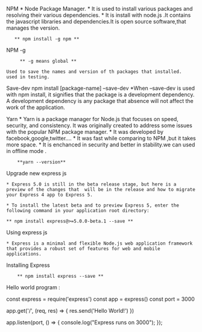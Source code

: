  NPM 
    * Node Package Manager.
    * It is used to install various packages and resolving their various dependencies.
    * It is install with node.js .It contains the javascript libraries and dependencies.It is open source software,that manages the version.

       ** npm install -g npm **

 NPM -g 

         ** -g means global **
   
    Used to save the names and version of th packages that installed.
    used in testing.

Save-dev
    npm install [package-name] –save-dev
     *When –save-dev is used with npm install, it signifies that the package is a development dependency. A development dependency is any package that absence will not affect the work of the application.

Yarn
    * Yarn is a package manager for Node.js that focuses on speed, security, and consistency. It was originally created to address some issues with the popular NPM package manager.
    * It was developed by facebook,google,twitter....
    * It was fast while comparing to NPM ,but it takes more space.
    * It is enchanced in security and better in stability.we can used in offline mode .

        **yarn --version**     


 Upgrade new express js

    * Express 5.0 is still in the beta release stage, but here is a preview of the changes that  will be in the release and how to migrate your Express 4 app to Express 5.

    * To install the latest beta and to preview Express 5, enter the following command in your application root directory:

    ** npm install express@>=5.0.0-beta.1 --save **

Using express js

    * Express is a minimal and flexible Node.js web application framework that provides a robust set of features for web and mobile applications.

Installing Express

        ** npm install express --save **

Hello world program :

const express = require('express')
const app = express()
const port = 3000

app.get('/', (req, res) => {
  res.send('Hello World!')
})

app.listen(port, () => {
  console.log("Express runs on 3000");
});
    















